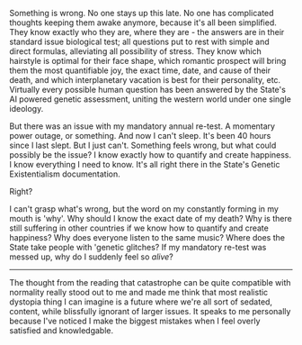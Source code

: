 Something is wrong. No one stays up this late. No one has complicated thoughts keeping them awake anymore, because it's all been simplified. They know exactly who they are, where they are - the answers are in their standard issue biological test; all questions put to rest with simple and direct formulas, alleviating all possibility of stress. They know which hairstyle is optimal for their face shape, which romantic prospect will bring them the most quantifiable joy, the exact time, date, and cause of their death, and which interplanetary vacation is best for their personality, etc. Virtually every possible human question has been answered by the State's AI powered genetic assessment, uniting the western world under one single ideology.  

But there was an issue with my mandatory annual re-test. A momentary power outage, or something. And now I can't sleep. It's been 40 hours since I last slept. But I just can't. Something feels wrong, but what could possibly be the issue? I know exactly how to quantify and create happiness. I know everything I need to know. It's all right there in the State's Genetic Existentialism documentation.

Right? 

I can't grasp what's wrong, but the word on my constantly forming in my mouth is 'why'. Why should I know the exact date of my death? Why is there still suffering in other countries if we know how to quantify and create happiness? Why does everyone listen to the same music? Where does the State take people with 'genetic glitches? If my mandatory re-test was messed up, why do I suddenly feel so *alive*?

*********

The thought from the reading that catastrophe can be quite compatible with normality really stood out to me and made me think that most realistic dystopia thing I can imagine is a future where we're all sort of sedated, content, while blissfully ignorant of larger issues. It speaks to me personally because I've noticed I make the biggest mistakes when I feel overly satisfied and knowledgable. 
